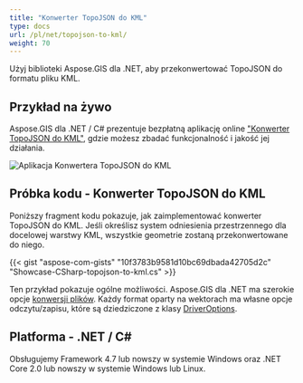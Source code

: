 ```yaml
---
title: "Konwerter TopoJSON do KML"
type: docs
url: /pl/net/topojson-to-kml/
weight: 70
---
```


Użyj biblioteki Aspose.GIS dla .NET, aby przekonwertować TopoJSON do formatu pliku KML.

## **Przykład na żywo**

Aspose.GIS dla .NET / C# prezentuje bezpłatną aplikację online ["Konwerter TopoJSON do KML"](https://products.aspose.app/gis/conversion/topojson-to-kml), gdzie możesz zbadać funkcjonalność i jakość jej działania.

![Aplikacja Konwertera TopoJSON do KML](conversion.png)

## **Próbka kodu - Konwerter TopoJSON do KML**

Poniższy fragment kodu pokazuje, jak zaimplementować konwerter TopoJSON do KML. Jeśli określisz system odniesienia przestrzennego dla docelowej warstwy KML, wszystkie geometrie zostaną przekonwertowane do niego. 

{{< gist "aspose-com-gists" "10f3783b9581d10bc69dbada42705d2c" "Showcase-CSharp-topojson-to-kml.cs" >}}

Ten przykład pokazuje ogólne możliwości. Aspose.GIS dla .NET ma szerokie opcje [konwersji plików](https://docs.aspose.com/gis/net/vector-layers/). Każdy format oparty na wektorach ma własne opcje odczytu/zapisu, które są dziedziczone z klasy [DriverOptions](https://reference.aspose.com/gis/net/aspose.gis/driveroptions).

## **Platforma - .NET / C#**

Obsługujemy Framework 4.7 lub nowszy w systemie Windows oraz .NET Core 2.0 lub nowszy w systemie Windows lub Linux.
